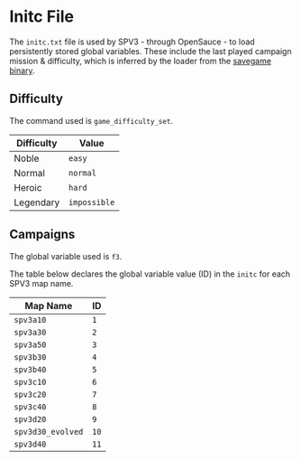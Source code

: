 # Initc File

The `initc.txt` file is used by SPV3 - through OpenSauce - to load persistently
stored global variables. These include the last played campaign mission &
difficulty, which is inferred by the loader from the
[savegame binary](savegame.md).

## Difficulty

The command used is `game_difficulty_set`.

| Difficulty | Value        |
| ---------- | ------------ |
| Noble      | `easy`       |
| Normal     | `normal`     |
| Heroic     | `hard`       |
| Legendary  | `impossible` |

## Campaigns

The global variable used is `f3`.

The table below declares the global variable value (ID) in the `initc` for each
SPV3 map name.

| Map Name          | ID   |
| ----------------- | ---- |
| `spv3a10`         | `1`  |
| `spv3a30`         | `2`  |
| `spv3a50`         | `3`  |
| `spv3b30`         | `4`  |
| `spv3b40`         | `5`  |
| `spv3c10`         | `6`  |
| `spv3c20`         | `7`  |
| `spv3c40`         | `8`  |
| `spv3d20`         | `9`  |
| `spv3d30_evolved` | `10` |
| `spv3d40`         | `11` |